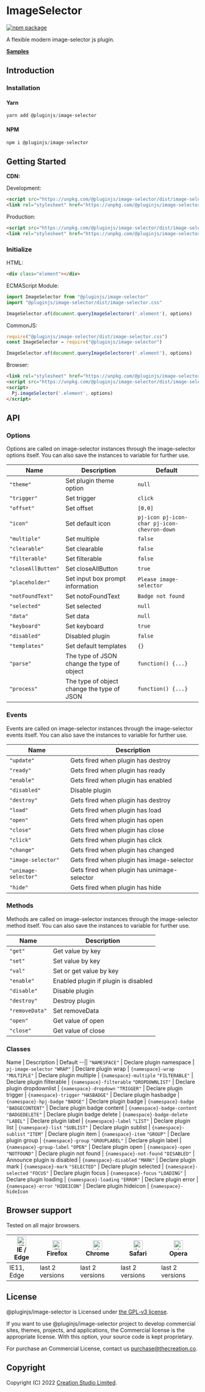 # ImageSelector

[![npm package](https://img.shields.io/npm/v/@pluginjs/image-selector.svg)](https://www.npmjs.com/package/@pluginjs/image-selector)

A flexible modern image-selector js plugin.

**[Samples](https://codesandbox.io/s/github/pluginjs/pluginjs/tree/master/modules/image-selector/samples)**

## Introduction
### Installation

#### Yarn

```javascript
yarn add @pluginjs/image-selector
```

#### NPM

```javascript
npm i @pluginjs/image-selector
```

## Getting Started

**CDN:**

Development:

```html
<script src="https://unpkg.com/@pluginjs/image-selector/dist/image-selector.js"></script>
<link rel="stylesheet" href="https://unpkg.com/@pluginjs/image-selector/dist/image-selector.css">
```

Production:

```html
<script src="https://unpkg.com/@pluginjs/image-selector/dist/image-selector.min.js"></script>
<link rel="stylesheet" href="https://unpkg.com/@pluginjs/image-selector/dist/image-selector.min.css">
```

### Initialize

HTML:

```html
<div class="element"></div>
```

ECMAScript Module:

```javascript
import ImageSelector from "@pluginjs/image-selector"
import "@pluginjs/image-selector/dist/image-selector.css"

ImageSelector.of(document.queryImageSelectoror('.element'), options)
```

CommonJS:

```javascript
require("@pluginjs/image-selector/dist/image-selector.css")
const ImageSelector = require("@pluginjs/image-selector")

ImageSelector.of(document.queryImageSelectoror('.element'), options)
```

Browser:

```html
<link rel="stylesheet" href="https://unpkg.com/@pluginjs/image-selector/dist/image-selector.css">
<script src="https://unpkg.com/@pluginjs/image-selector/dist/image-selector.js"></script>
<script>
  Pj.imageSelector('.element', options)
</script>
```

## API

### Options

Options are called on image-selector instances through the image-selector options itself.
You can also save the instances to variable for further use.

Name | Description | Default
--|--|--
`"theme"` | Set plugin theme option | `null`
`"trigger"` | Set trigger | `click`
`"offset"` | Set offset | `[0,0]`
`"icon"` | Set default icon | `pj-icon pj-icon-char pj-icon-chevron-down`
`"multiple"` | Set multiple | `false`
`"clearable"` | Set clearable | `false`
`"filterable"` | Set filterable | `false`
`"closeAllButten"` | Set closeAllButton | `true`
`"placeholder"` | Set input box prompt information | `Please image-selector`
`"notFoundText"` | Set notoFoundText | `Badge not found`
`"selected"` | Set selected | `null`
`"data"` | Set data | `null`
`"keyboard"` | Set keyboard | `true`
`"disabled"` | Disabled plugin | `false`
`"templates"` | Set default templates | `{}`
`"parse"` | The type of JSON change the type of object | `function() {...}`
`"process"` | The type of object change the type of JSON | `function() {...}`

### Events

Events are called on image-selector instances through the image-selector events itself.
You can also save the instances to variable for further use.

Name | Description
--|--
`"update"` | Gets fired when plugin has destroy
`"ready"` | Gets fired when plugin has ready
`"enable"` | Gets fired when plugin has enabled
`"disabled"` | Disable plugin
`"destroy"` | Gets fired when plugin has destroy
`"load"` | Gets fired when plugin has load
`"open"` | Gets fired when plugin has open
`"close"` | Gets fired when plugin has close
`"click"` | Gets fired when plugin has click
`"change"` | Gets fired when plugin has changed
`"image-selector"` | Gets fired when plugin has image-selector
`"unimage-selector"` | Gets fired when plugin has unimage-selector
`"hide"` | Gets fired when plugin has hide

### Methods

Methods are called on image-selector instances through the image-selector method itself.
You can also save the instances to variable for further use.

Name | Description
--|--
`"get"` | Get value by key
`"set"` | Set value by key
`"val"` | Set or get value by key
`"enable"` | Enabled plugin if plugin is disabled
`"disable"` | Disable plugin
`"destroy"` | Destroy plugin
`"removeData"` | Set removeData
`"open"` | Get value of open
`"close"` | Get value of close

### Classes

Name | Description | Default
--||
`"NAMESPACE"` | Declare plugin namespace | `pj-image-selector`
`"WRAP"` | Declare plugin wrap | `{namespace}-wrap`
`"MULTIPLE"` | Declare plugin multiple | `{namespace}-multiple`
`"FILTERABLE"` | Declare plugin filterable | `{namespace}-filterable`
`"DROPDOWNLIST"` | Declare plugin dropdownlist | `{namespace}-dropdown`
`"TRIGGER"` | Declare plugin trigger | `{namespace}-trigger`
`"HASBADGE"` | Declare plugin hasbadge | `{namespace}-hpj-badge`
`"BADGE"` | Declare plugin badge | `{namespace}-badge`
`"BADGECONTENT"` | Declare plugin badge content | `{namespace}-badge-content`
`"BADGEDELETE"` | Declare plugin badge delete | `{namespace}-badge-delete`
`"LABEL"` | Declare plugin label | `{namespace}-label`
`"LIST"` | Declare plugin list | `{namespace}-list`
`"SUBLIST"` | Declare plugin sublist | `{namespace}-sublist`
`"ITEM"` | Declare plugin item | `{namespace}-item`
`"GROUP"` | Declare plugin group | `{namespace}-group`
`"GROUPLABEL"` | Declare plugin label | `{namespace}-group-label`
`"OPEN"` | Declare plugin open | `{namespace}-open`
`"NOTFOUND"` | Declare plugin not found | `{namespace}-not-found`
`"DISABLED"` | Announce plugin is disabled | `{namespace}-disabled`
`"MARK"` | Declare plugin mark | `{namespace}-mark`
`"SELECTED"` | Declare plugin selected | `{namespace}-selected`
`"FOCUS"` | Declare plugin focus | `{namespace}-focus`
`"LOADING"` | Declare plugin loading | `{namespace}-loading`
`"ERROR"` | Declare plugin error | `{namespace}-error`
`"HIDEICON"` | Declare plugin hideicon | `{namespace}-hideIcon`

## Browser support

Tested on all major browsers.

| [<img src="https://raw.githubusercontent.com/alrra/browser-logos/master/src/edge/edge_48x48.png" alt="IE / Edge" width="24px" height="24px" />](http://godban.github.io/browsers-support-badges/)</br>IE / Edge | [<img src="https://raw.githubusercontent.com/alrra/browser-logos/master/src/firefox/firefox_48x48.png" alt="Firefox" width="24px" height="24px" />](http://godban.github.io/browsers-support-badges/)</br>Firefox | [<img src="https://raw.githubusercontent.com/alrra/browser-logos/master/src/chrome/chrome_48x48.png" alt="Chrome" width="24px" height="24px" />](http://godban.github.io/browsers-support-badges/)</br>Chrome | [<img src="https://raw.githubusercontent.com/alrra/browser-logos/master/src/safari/safari_48x48.png" alt="Safari" width="24px" height="24px" />](http://godban.github.io/browsers-support-badges/)</br>Safari | [<img src="https://raw.githubusercontent.com/alrra/browser-logos/master/src/opera/opera_48x48.png" alt="Opera" width="24px" height="24px" />](http://godban.github.io/browsers-support-badges/)</br>Opera |
| --------- | --------- | --------- | --------- | --------- |
| IE11, Edge| last 2 versions| last 2 versions| last 2 versions| last 2 versions|

## License

@pluginjs/image-selector is Licensed under [the GPL-v3 license](LICENSE).

If you want to use @pluginjs/image-selector project to develop commercial sites, themes, projects, and applications, the Commercial license is the appropriate license. With this option, your source code is kept proprietary.

For purchase an Commercial License, contact us purchase@thecreation.co.

## Copyright

Copyright (C) 2022 [Creation Studio Limited](creationstudio.com).